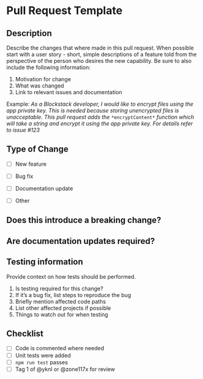 # Pull Request Template

## Description

Describe the changes that where made in this pull request. When possible start with a user story - short, simple descriptions of a feature told from the perspective of the person who desires the new capability. Be sure to also include the following information:


1. Motivation for change
2. What was changed
3. Link to relevant issues and documentation

Example:
*As a Blockstack developer, I would like to encrypt files using the app private key. This is needed because storing unencrypted files is unacceptable. This pull request adds the* `*encryptContent*` *function which will take a string and encrypt it using the app private key. For details refer to issue #123* 


## Type of Change
- [ ] New feature
- [ ] Bug fix
- [ ] Documentation update
- [ ] Other


## Does this introduce a breaking change?
## Are documentation updates required?
## Testing information

Provide context on how tests should be performed.

1. Is testing required for this change?
2. If it’s a bug fix, list steps to reproduce the bug
3. Briefly mention affected code paths
4. List other affected projects if possible
5. Things to watch out for when testing

## Checklist
- [ ] Code is commented where needed
- [ ] Unit tests were added
- [ ] `npm run test` passes
- [ ] Tag 1 of @yknl or @zone117x for review